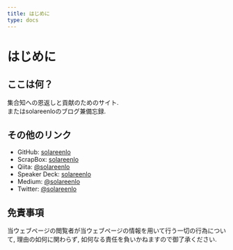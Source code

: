 ```yaml
---
title: はじめに
type: docs
---
```


# はじめに

## ここは何？
集合知への恩返しと貢献のためのサイト.  
またはsolareenloのブログ兼備忘録.

## その他のリンク
- GitHub: [solareenlo](https://github.com/solareenlo)
- ScrapBox: [solareenlo](https://scrapbox.io/solareenlo)
- Qiita: [@solareenlo](https://qiita.com/solareenlo)
- Speaker Deck: [solareenlo](https://speakerdeck.com/solareenlo)
- Medium: [@solareenlo](https://medium.com/@solareenlo)
- Twitter: [@solareenlo](https://twitter.com/solareenlo)

## 免責事項
当ウェブページの閲覧者が当ウェブページの情報を用いて行う一切の行為について, 理由の如何に関わらず, 如何なる責任を負いかねますので御了承ください.
